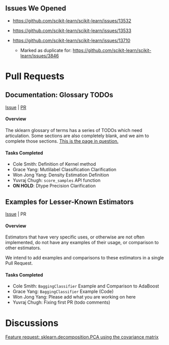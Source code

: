 

## Issues We Opened

* https://github.com/scikit-learn/scikit-learn/issues/13532

* https://github.com/scikit-learn/scikit-learn/issues/13533

* https://github.com/scikit-learn/scikit-learn/issues/13710

   - Marked as duplicate for: https://github.com/scikit-learn/scikit-learn/issues/3846

# Pull Requests

## Documentation: Glossary TODOs

[Issue](https://github.com/scikit-learn/scikit-learn/issues/13533)
|
[PR](https://github.com/scikit-learn/scikit-learn/pull/13660)

#### Overview

The sklearn glossary of terms has a series of TODOs which need articulation.
Some sections are also completely blank, and we aim to complete those sections.
[This is the page in question.](http://scikit-learn.org/stable/glossary.html)

#### Tasks Completed

* Cole Smith: Definition of Kernel method
* Grace Yang: Mutlilabel Classification Clarification
* Won Jong Yang: Density Estimation Definition
* Yuvraj Chugh: `score_samples` API function
* **ON HOLD**: Dtype Precision Clarification


## Examples for Lesser-Known Estimators

[Issue](https://github.com/scikit-learn/scikit-learn/issues/13710)
|
PR

#### Overview

Estimators that have very specific uses, or otherwise are not often implemented,
do not have any examples of their usage, or comparison to other estimators.

We intend to add examples and comparisons to these estimators in a single Pull Request.

#### Tasks Completed

* Cole Smith: `BaggingClassifier` Example and Comparison to AdaBoost
* Grace Yang: `BaggingClassifier` Example (Code)
* Won Jong Yang: Please add what you are working on here
* Yuvraj Chugh: Fixing first PR (todo comments)

# Discussions

[Feature request: sklearn.decomposition.PCA using the covariance matrix](https://github.com/scikit-learn/scikit-learn/issues/13745)
